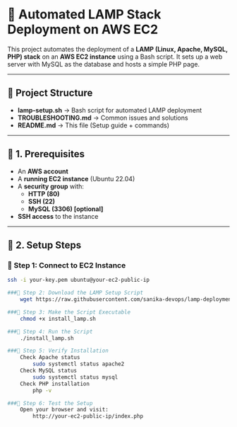# 🚀 Automated LAMP Stack Deployment on AWS EC2

This project automates the deployment of a **LAMP (Linux, Apache, MySQL, PHP) stack** on an **AWS EC2 instance** using a Bash script. It sets up a web server with MySQL as the database and hosts a simple PHP page.

---

## 📂 Project Structure

- **lamp-setup.sh** → Bash script for automated LAMP deployment  
- **TROUBLESHOOTING.md** → Common issues and solutions  
- **README.md** → This file (Setup guide + commands)  

---

## 📌 1. Prerequisites

- An **AWS account**  
- A **running EC2 instance** (Ubuntu 22.04)  
- A **security group** with:
  - **HTTP (80)**
  - **SSH (22)**
  - **MySQL (3306) [optional]**  
- **SSH access** to the instance  

---

## 🔧 2. Setup Steps

### 🔹 Step 1: Connect to EC2 Instance  

```bash
ssh -i your-key.pem ubuntu@your-ec2-public-ip

###🔹 Step 2: Download the LAMP Setup Script
    wget https://raw.githubusercontent.com/sanika-devops/lamp-deployment/main/install_lamp.sh

###🔹 Step 3: Make the Script Executable
    chmod +x install_lamp.sh

###🔹 Step 4: Run the Script
    ./install_lamp.sh

###🔹 Step 5: Verify Installation
    Check Apache status
        sudo systemctl status apache2
    Check MySQL status
        sudo systemctl status mysql
    Check PHP installation
        php -v

###🔹 Step 6: Test the Setup
    Open your browser and visit:
        http://your-ec2-public-ip/index.php
